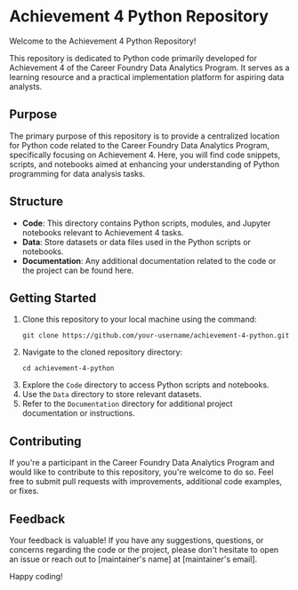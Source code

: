 # Achievement 4 Python Repository

Welcome to the Achievement 4 Python Repository!

This repository is dedicated to Python code primarily developed for Achievement 4 of the Career Foundry Data Analytics Program. It serves as a learning resource and a practical implementation platform for aspiring data analysts.

## Purpose
The primary purpose of this repository is to provide a centralized location for Python code related to the Career Foundry Data Analytics Program, specifically focusing on Achievement 4. Here, you will find code snippets, scripts, and notebooks aimed at enhancing your understanding of Python programming for data analysis tasks.

## Structure
- **Code**: This directory contains Python scripts, modules, and Jupyter notebooks relevant to Achievement 4 tasks.
- **Data**: Store datasets or data files used in the Python scripts or notebooks.
- **Documentation**: Any additional documentation related to the code or the project can be found here.

## Getting Started
1. Clone this repository to your local machine using the command:
    ```
    git clone https://github.com/your-username/achievement-4-python.git
    ```
2. Navigate to the cloned repository directory:
    ```
    cd achievement-4-python
    ```
3. Explore the `Code` directory to access Python scripts and notebooks.
4. Use the `Data` directory to store relevant datasets.
5. Refer to the `Documentation` directory for additional project documentation or instructions.

## Contributing
If you're a participant in the Career Foundry Data Analytics Program and would like to contribute to this repository, you're welcome to do so. Feel free to submit pull requests with improvements, additional code examples, or fixes.

## Feedback
Your feedback is valuable! If you have any suggestions, questions, or concerns regarding the code or the project, please don't hesitate to open an issue or reach out to [maintainer's name] at [maintainer's email].

Happy coding!

